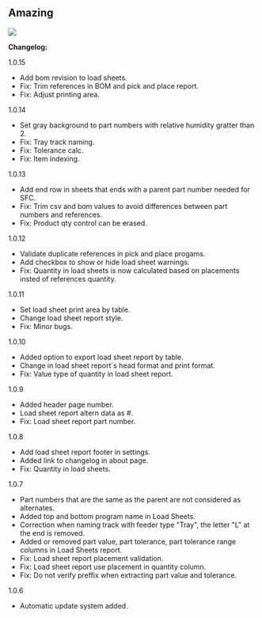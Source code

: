 ## Amazing

[<img src="https://David1906.github.io/Amazing_Build/src/img/btn_download.png">](https://David1906.github.io/Amazing_Build/build/Amazing_1_0_15.zip)

**Changelog:**

1.0.15

- Add bom revision to load sheets.
- Fix: Trim references in BOM and pick and place report.
- Fix: Adjust printing area.

1.0.14

- Set gray background to part numbers with relative humidity gratter than 2.
- Fix: Tray track naming.
- Fix: Tolerance calc.
- Fix: Item indexing.

1.0.13

- Add end row in sheets that ends with a parent part number needed for SFC.
- Fix: Trim csv and bom values to avoid differences between part numbers and references.
- Fix: Product qty control can be erased.

1.0.12

- Validate duplicate references in pick and place progams.
- Add checkbox to show or hide load sheet warnings.
- Fix: Quantity in load sheets is now calculated based on placements insted of references quantity.

1.0.11

- Set load sheet print area by table.
- Change load sheet report style.
- Fix: Minor bugs.

1.0.10

- Added option to export load sheet report by table.
- Change in load sheet report´s head format and print format.
- Fix: Value type of quantity in load sheet report.

1.0.9

- Added header page number.
- Load sheet report altern data as #.
- Fix: Load sheet report part number.   

1.0.8

- Add load sheet report footer in settings.   
- Added link to changelog in about page.
- Fix: Quantity in load sheets.

1.0.7

- Part numbers that are the same as the parent are not considered as alternates.    
- Added top and bottom program name in Load Sheets.    
- Correction when naming track with feeder type "Tray", the letter "L" at the end is removed.    
- Added or removed part value, part tolerance, part tolerance range columns in Load Sheets report.    
- Fix: Load sheet report placement validation.
- Fix: Load sheet report use placement in quantity column.
- Fix: Do not verify preffix when extracting part value and tolerance.

1.0.6

- Automatic update system added.